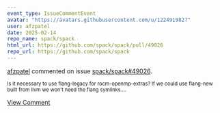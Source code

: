 ```yaml
---
event_type: IssueCommentEvent
avatar: "https://avatars.githubusercontent.com/u/122491982?"
user: afzpatel
date: 2025-02-14
repo_name: spack/spack
html_url: https://github.com/spack/spack/pull/49026
repo_url: https://github.com/spack/spack
---
```


<a href='https://github.com/afzpatel' target='_blank'>afzpatel</a> commented on issue <a href='https://github.com/spack/spack/pull/49026' target='_blank'>spack/spack#49026</a>.

<small> Is it necessary to use flang-legacy for rocm-openmp-extras? If we could use flang-new built from llvm we won't need the flang symlinks....</small>

<a href='https://github.com/spack/spack/pull/49026' target='_blank'>View Comment</a>